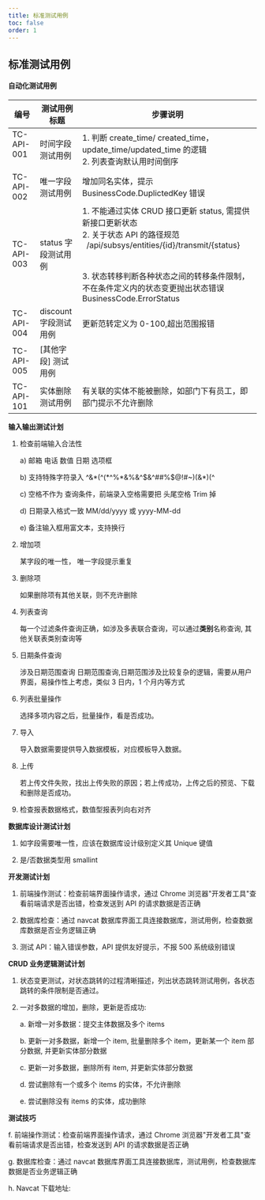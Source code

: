 ```yaml
---
title: 标准测试用例
toc: false
order: 1
---
```


## 标准测试用例

#### 自动化测试用例

| 编号                     | 测试用例标题          | 步骤说明                                                                                                                                                                                                                                                                         |
| ------------------------ | --------------------- | -------------------------------------------------------------------------------------------------------------------------------------------------------------------------------------------------------------------------------------------------------------------------------- |
| TC-API-001 &nbsp; &nbsp; | 时间字段测试用例      | 1. 判断 create_time/ created_time，update_time/updated_time 的逻辑 <br> 2. 列表查询默认用时间倒序 <br/>                                                                                                                                                                          |
| TC-API-002               | 唯一字段测试用例      | 增加同名实体，提示 BusinessCode.DuplictedKey 错误                                                                                                                                                                                                                                |
| TC-API-003               | status 字段测试用例   | 1. 不能通过实体 CRUD 接口更新 status, 需提供新接口更新状态 <br>2. 关于状态 API 的路径规范<br>&nbsp;&nbsp;/api/subsys/entities/{id}/transmit/{status}<br/><br/><br>3. 状态转移判断各种状态之间的转移条件限制，不在条件定义内的状态变更抛出状态错误 BusinessCode.ErrorStatus <br/> |
| TC-API-004               | discount 字段测试用例 | 更新范转定义为 0-100,超出范围报错                                                                                                                                                                                                                                                |
| TC-API-005               | \[其他字段\] 测试用例 |                                                                                                                                                                                                                                                                                  |
| TC-API-101               | 实体删除测试用例      | 有关联的实体不能被删除，如部门下有员工，即部门提示不允许删除                                                                                                                                                                                                                     |

**输入输出测试计划**

1.  检查前端输入合法性

    a) 邮箱 电话 数值 日期 选项框

    b) 支持特殊字符录入 \^&\*(\^(\*\^%\*&%&\^\$&\^\#\#%\$@!\#\~)(&\*)(\^

    c) 空格不作为 查询条件，前端录入空格需要把 头尾空格 Trim 掉

    d) 日期录入格式一致 MM/dd/yyyy 或 yyyy-MM-dd

    e) 备注输入框用富文本，支持换行

2.  增加项

    某字段的唯一性， 唯一字段提示重复

3.  删除项

    如果删除项有其他关联，则不充许删除

4.  列表查询

    每一个过滤条件查询正确，如涉及多表联合查询，可以通过**类别**名称查询, 其他关联表类别查询等

5.  日期条件查询

    涉及日期范围查询 日期范围查询,日期范围涉及比较复杂的逻辑，需要从用户界面，易操作性上考虑，类似 3 日内，1 个月内等方式

6.  列表批量操作

    选择多项内容之后，批量操作，看是否成功。

7.  导入

    导入数据需要提供导入数据模板，对应模板导入数据。

8.  上传

    若上传文件失败，找出上传失败的原因；若上传成功，上传之后的预览、下载和删除是否成功。

9.  检查报表数据格式，数值型报表列向右对齐

**数据库设计测试计划**

1.  如字段需要唯一性，应该在数据库设计级别定义其 Unique 键值

2.  是/否数据类型用 smallint

**开发测试计划**

1.  前端操作测试：检查前端界面操作请求，通过 Chrome 浏览器"开发者工具"查看前端请求是否出错，检查发送到 API 的请求数据是否正确

2.  数据库检查：通过 navcat 数据库界面工具连接数据库，测试用例，检查数据库数据是否业务逻辑正确

3.  测试 API：输入错误参数，API 提供友好提示，不报 500 系统级别错误

**CRUD 业务逻辑测试计划**

1.  状态变更测试，对状态跳转的过程清晰描述，列出状态跳转测试用例，各状态跳转的条件限制是否通过。

2.  一对多数据的增加，删除，更新是否成功:

    a. 新增一对多数据：提交主体数据及多个 items

    b. 更新一对多数据，新增一个 item,
    批量删除多个 item，更新某一个 item 部分数据, 并更新实体部分数据

    c. 更新一对多数据，删除所有 item, 并更新实体部分数据

    d. 尝试删除有一个或多个 items 的实体，不允许删除

    e. 尝试删除没有 items 的实体，成功删除

**测试技巧**

f. 前端操作测试：检查前端界面操作请求，通过 Chrome 浏览器"开发者工具"查看前端请求是否出错，检查发送到 API 的请求数据是否正确

g. 数据库检查：通过 navcat 数据库界面工具连接数据库，测试用例，检查数据库数据是否业务逻辑正确

h. Navcat 下载地址:
